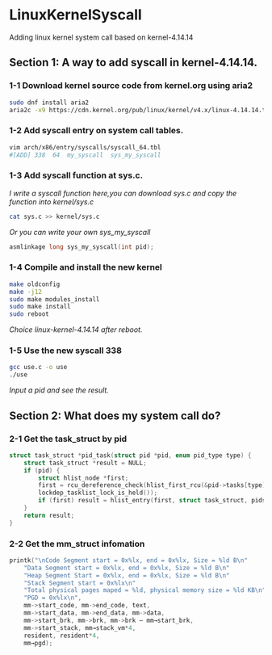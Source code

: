 # LinuxKernelSyscall
Adding linux kernel system call based on kernel-4.14.14

## Section 1: A way to add syscall in kernel-4.14.14.
### 1-1 Download kernel source code from kernel.org using aria2
```bash
sudo dnf install aria2
aria2c -x9 https://cdn.kernel.org/pub/linux/kernel/v4.x/linux-4.14.14.tar.xz
```
### 1-2 Add syscall entry on system call tables.
```bash
vim arch/x86/entry/syscalls/syscall_64.tbl
#[ADD] 338	64	my_syscall	sys_my_syscall
```
### 1-3 Add syscall function at sys.c.
*I write a syscall function here,you can download sys.c and copy the function into kernel/sys.c*
```bash
cat sys.c >> kernel/sys.c
```
*Or you can write your own sys_my_syscall*
```c
asmlinkage long sys_my_syscall(int pid);
```
### 1-4 Compile and install the new kernel
```bash
make oldconfig
make -j12
sudo make modules_install
sudo make install
sudo reboot
```
*Choice linux-kernel-4.14.14 after reboot.*
### 1-5 Use the new syscall 338
```bash
gcc use.c -o use
./use
```
*Input a pid and see the result.*

## Section 2: What does my system call do?
### 2-1 Get the task_struct by pid
```c
struct task_struct *pid_task(struct pid *pid, enum pid_type type) {
	struct task_struct *result = NULL;
	if (pid) {
		struct hlist_node *first;
		first = rcu_dereference_check(hlist_first_rcu(&pid->tasks[type]),
		lockdep_tasklist_lock_is_held());
		if (first) result = hlist_entry(first, struct task_struct, pids[(type)].node);
	}
	return result;
}
```
### 2-2 Get the mm_struct infomation
```c
printk("\nCode Segment start = 0x%lx, end = 0x%lx, Size = %ld B\n"
	"Data Segment start = 0x%lx, end = 0x%lx, Size = %ld B\n"
	"Heap Segment Start = 0x%lx, end = 0x%lx, Size = %ld B\n"
	"Stack Segment start = 0x%lx\n"
	"Total physical pages maped = %ld, physical memory size = %ld KB\n"
	"PGD = 0x%lx\n",
	mm->start_code, mm->end_code, text,
	mm->start_data, mm->end_data, mm->data,
	mm->start_brk, mm->brk, mm->brk – mm→start_brk,
	mm->start_stack, mm→stack_vm*4,
	resident, resident*4,
	mm→pgd);
```
